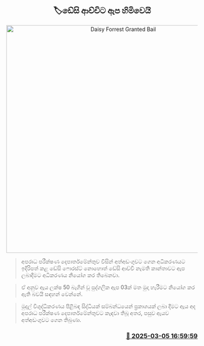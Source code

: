 <p align='center'><b><h2 align='center' title='Daisy Forrest Granted Bail'>🏷ඩේසි ආච්චිට ඇප හිමිවෙයි</h2></b></p>
<p align='center'><img src='https://helakuru.sgp1.cdn.digitaloceanspaces.com/esana/images/lib/desi-achchi.jpg' width='600' alt='Daisy Forrest Granted Bail'></p>

> අපරාධ පරීක්ෂණ දෙපාර්තමේන්තුව විසින් අත්අඩංගුවට ගෙන අධිකරණයට ඉදිරිපත් කළ ඩේසි ෆොරස්ට් නොහොත් ඩේසි ආච්චි නැමති කාන්තාවට ඇප ලබාදීමට අධිකරණය නියෝග කර තිබෙනවා.

> ඒ අනුව ඇය ලක්ෂ 50 බැගින් වූ පුද්ගලික ඇප 03ක් මත මුදා හැරීමට නියෝග කර ඇති බවයි සඳහන් වෙන්නේ.

> මුදල් විශුද්ධිකරණය පිළිබඳ සිද්ධියක් සම්බන්ධයෙන් ප්‍රකාශයක් ලබා දීමට ඇය අද අපරාධ පරීක්ෂණ දෙපාර්තමේන්තුවට කැඳවා තිබූ අතර, පසුව ඇයව අත්අඩංගුවට ගෙන තිබුණා.



<h3 align='right'><a href='https://www.helakuru.lk/esana/p/108053/'>📅 2025-03-05 16:59:59</a></h3>
